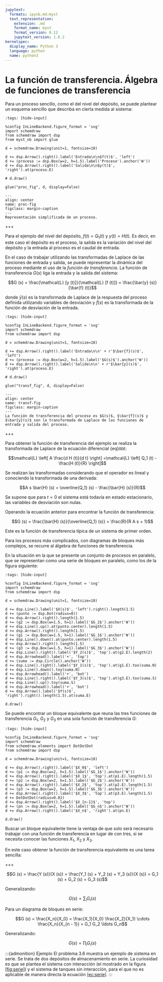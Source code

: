 ```yaml
---
jupytext:
  formats: ipynb,md:myst
  text_representation:
    extension: .md
    format_name: myst
    format_version: 0.12
    jupytext_version: 1.8.2
kernelspec:
  display_name: Python 3
  language: python
  name: python3
---
```


La función de transferencia. Álgebra de funciones de transferencia
==================================================================

Para un proceso sencillo, como el del nivel del depósito, se puede
plantear un esquema sencillo que describa en cierta medida al sistema:

```{code-cell} ipython3
:tags: [hide-input]

%config InLineBackend.figure_format = 'svg'
import schemdraw
from schemdraw import dsp
from myst_nb import glue

d = schemdraw.Drawing(unit=1, fontsize=10)

d += dsp.Arrow().right().label('Entrada\n\n$f(t)$', 'left')
d += (proceso := dsp.Box(w=2, h=1.5).label('Proceso').anchor('W'))
d += dsp.Arrow().right().label('Salida\n\n$y(t)$', 'right').at(proceso.E)

# d.draw()

glue("proc_fig", d, display=False)
```

```{glue:figure} proc_fig
---
align: center
name: proc-fig
figclass: margin-caption
---
Representación simplificada de un proceso.
```

+++

Para el ejemplo del nivel del depósito, $f (t) = Q_1 (t)$ y
$y (t) = H (t)$. Es decir, en este caso el depósito es el proceso, la
salida es la variación del nivel del depósito y la entrada al proceso es
el caudal de entrada.

En el caso de trabajar utilizando las transformadas de Laplace de las
funciones de entrada y salida, se puede representar la dinámica del
proceso mediante el uso de la *función de transferencia*. La función de
transferencia $G (s)$ liga la entrada y la salida del sistema:

$$G (s) = \frac{\mathcal{L} [y (t)]}{\mathcal{L} [f (t)]} = \frac{\bar{y}
   (s)}{\bar{f} (t)}$$

donde $\bar{y} (s)$ es la transformada de Laplace de la respuesta del
proceso definida utilizando variables de desviación y $\bar{f} (s)$ es
la transformada de la función de desviación de la entrada.

```{code-cell} ipython3
:tags: [hide-input]

%config InLineBackend.figure_format = 'svg'
import schemdraw
from schemdraw import dsp

d = schemdraw.Drawing(unit=1, fontsize=10)

d += dsp.Arrow().right().label('Entrada\n\n' + r'$\bar{f}(s)$', 'left')
d += (proceso := dsp.Box(w=2, h=1.5).label('$G(s)$').anchor('W'))
d += dsp.Arrow().right().label('Salida\n\n' + r'$\bar{y}(s)$', 'right').at(proceso.E)

# d.draw()

glue("transf_fig", d, display=False)
```

```{glue:figure} transf_fig
---
align: center
name: transf-fig
figclass: margin-caption
---
La función de transferencia del proceso es $G(s)$, $\bar{f}(s)$ y $\bar{y}(s)$ son la transformada de Laplace de las funciones de entrada y salida del proceso.
```

+++

Para obtener la función de transferencia del ejemplo se realiza la
transformada de Laplace de la ecuación diferencial {eq}`ODE`:

$$\mathcal{L} \left[ A \frac{d H (t)}{d t} \right] =\mathcal{L} \left[ Q_1
   (t) - \frac{H (t)}{R} \right]$$

Se realizan las transformadas considerando que el operador es lineal y
conociendo la transformada de una derivada:

$$A s \bar{H} (s) = \overline{Q_1} (s) - \frac{\bar{H} (s)}{R}$$

Se supone que para $t = 0$ el sistema está todavía en estado
estacionario, las variables de desviación son nulas.

Operando la ecuación anterior para encontrar la función de
transferencia:

$$G (s) = \frac{\bar{H} (s)}{\overline{Q_1} (s)} = \frac{R}{R A s + 1}$$

Este es la función de transferencia típica de un sistema de primer
orden.

Para los procesos más complicados, con diagramas de bloques más
complejos, se recurre al álgebra de funciones de transferencia.

En la situación en la que se presente un conjunto de procesos en paralelo, que se representan como una serie de bloques en paralelo, como los de la figura siguiente:

```{code-cell} ipython3
:tags: [hide-input]

%config InLineBackend.figure_format = 'svg'
import schemdraw
from schemdraw import dsp

d = schemdraw.Drawing(unit=1, fontsize=10)

d += dsp.Line().label('$X(s)$', 'left').right().length(1.5)
d += (punto := dsp.Dot(radius=0))
d += dsp.Arrow().right().length(1.5)
d += (g2 := dsp.Box(w=1.5, h=1).label('$G_2$').anchor('W'))
d += dsp.Line().up().at(punto.center).length(1.5)
d += dsp.Arrow().right().length(1.5)
d += (g1 := dsp.Box(w=1.5, h=1).label('$G_1$').anchor('W'))
d += dsp.Line().down().at(punto.center).length(1.5)
d += dsp.Arrow().right().length(1.5)
d += (g3 := dsp.Box(w=1.5, h=1).label('$G_3$').anchor('W'))
d += dsp.Line().right().label('$Y_2(s)$', 'top').at(g2.E).length(2)
d += dsp.Arrowhead().label('+', 'top')
d += (suma := dsp.Circle().anchor('W'))
d += dsp.Line().right().label('$Y_1(s)$', 'top').at(g1.E).tox(suma.N)
d += dsp.Line().down().toy(suma.N)
d += dsp.Arrowhead().label('+', 'bot')
d += dsp.Line().right().label('$Y_3(s)$', 'top').at(g3.E).tox(suma.S)
d += dsp.Line().up().toy(suma.S)
d += dsp.Arrowhead().label('+', 'bot')
d += dsp.Arrow().label('$Y(s)$', 'right').right().length(1.5).at(suma.E)

d.draw()
```

Se puede encontrar un bloque equivalente que reuna las tres funciones de transferencia $G_1$, $G_2$ y $G_3$ en una sola función de transferencia $G$:

```{code-cell} ipython3
:tags: [hide-input]

%config InLineBackend.figure_format = 'svg'
import schemdraw
from schemdraw.elements import DotDotDot
from schemdraw import dsp

d = schemdraw.Drawing(unit=1, fontsize=10)

d += dsp.Arrow().right().label('$X_0$', 'left')
d += (p1 := dsp.Box(w=2, h=1.5).label('$G_1$').anchor('W'))
d += dsp.Arrow().right().label('$X_1$', 'top').at(p1.E).length(1.5)
d += (p2 := dsp.Box(w=2, h=1.5).label('$G_2$').anchor('W'))
d += dsp.Arrow().right().label('$X_2$', 'top').at(p2.E).length(1.5)
d += (p3 := dsp.Box(w=2, h=1.5).label('$G_3$').anchor('W'))
d += dsp.Arrow().right().label('$X_3$', 'top').at(p3.E).length(1.5)
d += DotDotDot(radius=0.02)
d += dsp.Arrow().right().label('$X_{n-1}$', 'top')
d += (pn := dsp.Box(w=2, h=1.5).label('$G_n$').anchor('W'))
d += dsp.Arrow().right().label('$X_n$', 'right').at(pn.E)

d.draw()
```

Buscar un bloque equivalente tiene la ventaja de que solo será necesario trabajar con una función de transferencia en lugar de con tres, si se necesita conocer las funciones $X_1$, $X_2$ y $X_3$.

En este caso obtener la función de
transferencia equivalente es una tarea sencilla:

+++

$$G (s) = \frac{Y (s)}{X (s)} = \frac{Y_1 (s) + Y_2 (s) + Y_3 (s)}{X (s)} =
   G_1 (s) + G_2 (s) + G_3 (s)$$

Generalizando: 

$$G (s) = \sum_i G_i (s)$$ 

Para un diagrama de bloques en serie:

$$G (s) = \frac{X_n}{X_0} = \frac{X_1}{X_0}  \frac{X_2}{X_1} \cdots
   \frac{X_n}{X_{n - 1}} = G_1 G_2 \ldots G_n$$

Generalizando:

$$\label{ec:serie} G (s) = \prod_i G_i (s)$$

:::{admonition} Ejemplo El problema 3.6 muestra un ejemplo de sistema
en serie. Se trata de dos depósitos de almacenamiento en serie. La
curiosidad es que se plantea el sistema con interacción (el mostrado en
la figura
<a href="#fig:serie" data-reference-type="ref" data-reference="fig:serie">[fig:serie]</a>)
y el sistema de tanques sin interacción, para el que no es aplicable de
manera directa la ecuación
<a href="#ec:serie" data-reference-type="ref" data-reference="ec:serie">[ec:serie]</a>.
:::

```{code-cell} ipython3

```
